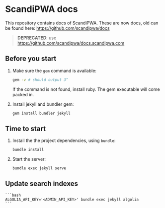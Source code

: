 # ScandiPWA docs

This repository contains docs of ScandiPWA. These are now docs, old can be found here: https://github.com/scandipwa/docs

> **DEPRECATED**: use https://github.com/scandipwa/docs.scandipwa.com

## Before you start

1. Make sure the `gem` command is available:

    ```bash
    gem -v # should output 3^
    ```

    If the command is not found, install ruby. The gem executable will come packed in.

2. Install jekyll and bundler gem:

    ```bash
    gem install bundler jekyll
    ```

## Time to start

1. Install the the project dependencies, using `bundle`:

    ```bash
    bundle install
    ```

2. Start the server:

    ```bash
    bundle exec jekyll serve
    ```

## Update search indexes


    ```bash
    ALGOLIA_API_KEY='<ADMIN_API_KEY>' bundle exec jekyll algolia
    ```
